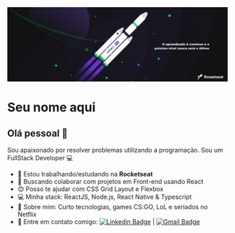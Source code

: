 <img width="auto" height="170px" src="./banner.png">


# Seu nome aqui

## Olá pessoal 👋
Sou apaixonado por resolver problemas utilizando a programação.
Sou um FullStack Developer :computer:

- :rocket:   Estou trabalhando/estudando na **Rocketseat**
- :purple_heart:  Buscando colaborar com projetos em Front-end usando React
- :blush: Posso te ajudar com CSS Grid Layout e Flexbox
- :computer: Minha stack: ReactJS, Node.js, React Native & Typescript
- 💬  Sobre mim: Curto tecnologias, games CS:GO, LoL e seriados no Netflix
- :email: Entre em contato comigo: [![Linkedin Badge](https://img.shields.io/badge/-ThiagoMarinho-blue?style=flat-square&logo=Linkedin&logoColor=white&link=https://www.linkedin.com/in/tgmarinho/)](https://www.linkedin.com/in/tgmarinho/) 
| 
[![Gmail Badge](https://img.shields.io/badge/-tgmarinho@gmail.com-c14438?style=flat-square&logo=Gmail&logoColor=white&link=mailto:seuemail@gmail.com)](mailto:seuemail@gmail.com)



